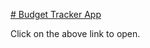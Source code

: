 [# Budget Tracker App ](https://budget-reactjs-thakurbhanu021.surge.sh)

Click on the above link to open.